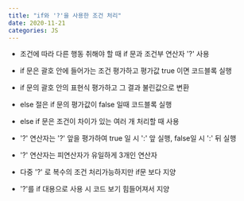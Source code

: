 ```yaml
---
title: "if와 '?'을 사용한 조건 처리"
date: 2020-11-21
categories: JS
---
```


- 조건에 따라 다른 행동 취해야 할 때 if 문과 조건부 연산자 '?' 사용

- if 문은 괄호 안에 들어가는 조건 평가하고 평가값 true 이면 코드블록 실행

- if 문의 괄호 안의 표현식 평가하고 그 결과 불린값으로 변환

- else 절은 if 문의 평가값이 false 일때 코드블록 실행

- else if 문은 조건이 차이가 있는 여러 개 처리할 때 사용

- '?' 연산자는 '?' 앞을 평가하여 true 일 시 ':' 앞 실행, false일 시 ':' 뒤 실행

- '?' 연산자는 피연산자가 유일하게 3개인 연산자

- 다중 '?' 로 복수의 조건 처리가능하지만 if문 보다 지양

- '?'를 if 대용으로 사용 시 코드 보기 힘들어져서 지양
